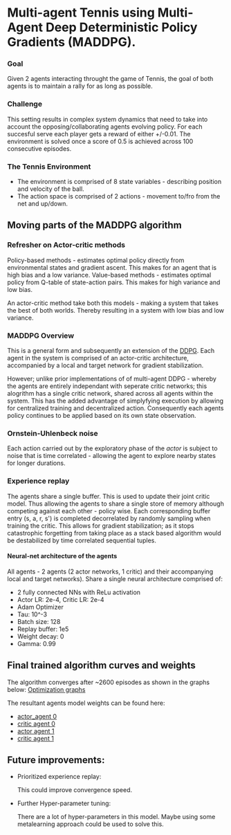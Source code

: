 # Multi-agent Tennis using Multi- Agent Deep Deterministic Policy Gradients (MADDPG).

### Goal
Given 2 agents interacting throught the game of Tennis, the goal of both agents is to maintain a rally for as long as possible.

### Challenge
This setting results in complex system dynamics that need to take into account the opposing/collaborating agents evolving policy.
For each succesful serve each player gets a reward of either +/-0.01. 
The environment is solved once a score of 0.5 is achieved across 100 consecutive episodes.

### The Tennis Environment
* The environment is comprised of 8 state variables - describing position and velocity of the ball.
* The action space is comprised of 2 actions - movement to/fro from the net and up/down.

## Moving parts of the MADDPG algorithm

### Refresher on Actor-critic methods

Policy-based methods - estimates optimal policy directly from environmental states and gradient ascent. This makes for an agent that is high bias and a low variance. Value-based methods - estimates optimal policy from Q-table of state-action pairs. This makes for high variance and low bias.

An actor-critic method take both this models - making a system that takes the best of both worlds. Thereby resulting in a system with low bias and low variance.

### MADDPG Overview

This is a general form and subsequently an extension of the [DDPG](http://proceedings.mlr.press/v32/silver14.pdf).
Each agent in the system is comprised of an actor-critic architecture, accompanied by a local and target network for gradient stabilization.

However; unlike prior implementations of of multi-agent DDPG - whereby the agents are entirely independant with seperate critic networks; this alogrithm has a single critic network, shared across all agents within the system. This has the added advantage of simplyfying execution by allowing for centralized training and decentralized action. Consequently each agents policy continues to be applied based on its own state observation.

### Ornstein-Uhlenbeck noise
Each action carried out by the exploratory phase of the *actor* is subject to noise that is time correlated - allowing the agent to explore nearby states for longer durations.

### Experience replay
The agents share a single buffer. This is used to update their joint critic model. Thus allowing the agents to share a single store of memory although competing against each other - policy wise. Each corresponding buffer entry (s, a, r, s') is completed decorrelated by 
randomly sampling when training the critic. This allows for gradient stabilization; as it stops catastrophic forgetting from taking place as a stack based algorithm would be destabilized by time correlated sequential tuples.

#### Neural-net architecture of the agents
All agents - 2 agents (2 actor networks, 1 critic) and their accompanying local and target networks). Share a single neural architecture comprised of:
* 2 fully connected NNs with ReLu activation
* Actor LR: 2e-4, Critic LR: 2e-4
* Adam Optimizer
* Tau: 10^-3
* Batch size: 128
* Replay buffer: 1e5
* Weight decay: 0 
* Gamma: 0.99

## Final trained algorithm curves and weights
The algorithm converges after ~2600 episodes as shown in the graphs below:
[Optimization graphs](./score_graphs.jpg)

The resultant agents model weights can be found here:

* [actor_agent 0](checkpoint_actor_agent_0.pth)
* [critic agent 0](checkpoint_critic_agent_0.pth)
* [actor agent 1](checkpoint_actor_agent_1.pth)
* [critic agent 1](checkpoint_critic_agent_1.pth)

## Future improvements:
* Prioritized experience replay: 
  
  This could improve convergence speed.

* Further Hyper-parameter tuning: 
  
  There are a lot of hyper-parameters in this model. Maybe using some metalearning approach could be used to solve this.
